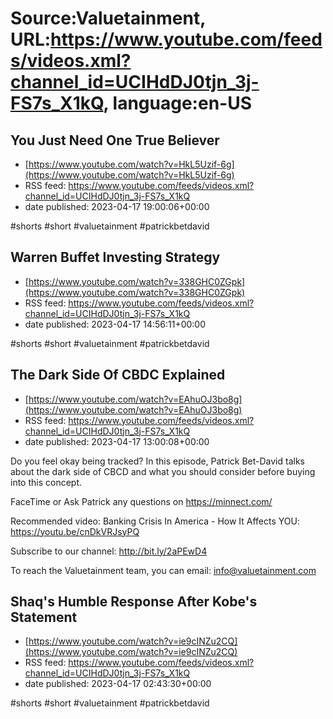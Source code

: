 # Source:Valuetainment, URL:https://www.youtube.com/feeds/videos.xml?channel_id=UCIHdDJ0tjn_3j-FS7s_X1kQ, language:en-US

## You Just Need One True Believer
 - [https://www.youtube.com/watch?v=HkL5Uzif-6g](https://www.youtube.com/watch?v=HkL5Uzif-6g)
 - RSS feed: https://www.youtube.com/feeds/videos.xml?channel_id=UCIHdDJ0tjn_3j-FS7s_X1kQ
 - date published: 2023-04-17 19:00:06+00:00

#shorts #short #valuetainment #patrickbetdavid

## Warren Buffet Investing Strategy
 - [https://www.youtube.com/watch?v=338GHC0ZGpk](https://www.youtube.com/watch?v=338GHC0ZGpk)
 - RSS feed: https://www.youtube.com/feeds/videos.xml?channel_id=UCIHdDJ0tjn_3j-FS7s_X1kQ
 - date published: 2023-04-17 14:56:11+00:00

#shorts #short #valuetainment #patrickbetdavid

## The Dark Side Of CBDC Explained
 - [https://www.youtube.com/watch?v=EAhuOJ3bo8g](https://www.youtube.com/watch?v=EAhuOJ3bo8g)
 - RSS feed: https://www.youtube.com/feeds/videos.xml?channel_id=UCIHdDJ0tjn_3j-FS7s_X1kQ
 - date published: 2023-04-17 13:00:08+00:00

Do you feel okay being tracked? In this episode, Patrick Bet-David talks about the dark side of CBCD and what you should consider before buying into this concept. 

FaceTime or Ask Patrick any questions on https://minnect.com/

Recommended video: 
Banking Crisis In America - How It Affects YOU: https://youtu.be/cnDkVRJsyPQ

Subscribe to our channel: http://bit.ly/2aPEwD4 

To reach the Valuetainment team, you can email: info@valuetainment.com

## Shaq's Humble Response After Kobe's Statement
 - [https://www.youtube.com/watch?v=ie9cINZu2CQ](https://www.youtube.com/watch?v=ie9cINZu2CQ)
 - RSS feed: https://www.youtube.com/feeds/videos.xml?channel_id=UCIHdDJ0tjn_3j-FS7s_X1kQ
 - date published: 2023-04-17 02:43:30+00:00

#shorts #short #valuetainment #patrickbetdavid

